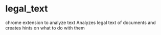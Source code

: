 # legal_text
chrome extension to analyze text 
Analyzes legal text of documents and creates hints on what to do with them
